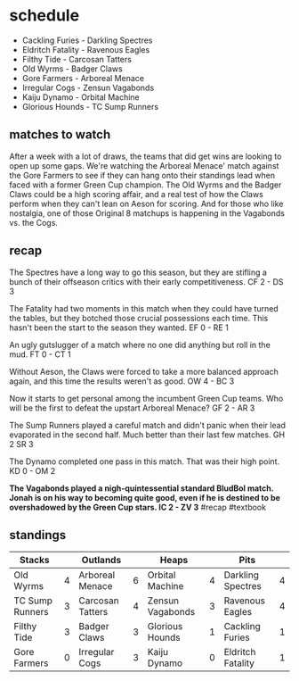 # schedule

* Cackling Furies - Darkling Spectres
* Eldritch Fatality - Ravenous Eagles 
* Filthy Tide - Carcosan Tatters 
* Old Wyrms - Badger Claws 
* Gore Farmers - Arboreal Menace 
* Irregular Cogs - Zensun Vagabonds 
* Kaiju Dynamo - Orbital Machine 
* Glorious Hounds - TC Sump Runners

## matches to watch

After a week with a lot of draws, the teams that did get wins are looking to open up some gaps. We're watching the Arboreal Menace' match against the Gore Farmers to see if they can hang onto their standings lead when faced with a former Green Cup champion. The Old Wyrms and the Badger Claws could be a high scoring affair, and a real test of how the Claws perform when they can't lean on Aeson for scoring. And for those who like nostalgia, one of those Original 8 matchups is happening in the Vagabonds vs. the Cogs.

## recap

The Spectres have a long way to go this season, but they are stifling a bunch of their offseason critics with their early competitiveness. CF 2 - DS 3

The Fatality had two moments in this match when they could have turned the tables, but they botched those crucial possessions each time. This hasn't been the start to the season they wanted. EF 0 - RE 1

An ugly gutslugger of a match where no one did anything but roll in the mud. FT 0 - CT 1

Without Aeson, the Claws were forced to take a more balanced approach again, and this time the results weren't as good. OW 4 - BC 3

Now it starts to get personal among the incumbent Green Cup teams. Who will be the first to defeat the upstart Arboreal Menace? GF 2 - AR 3

The Sump Runners played a careful match and didn't panic when their lead evaporated in the second half. Much better than their last few matches. GH 2 SR 3

The Dynamo completed one pass in this match. That was their high point. KD 0 - OM 2

**The Vagabonds played a nigh-quintessential standard BludBol match. Jonah is on his way to becoming quite good, even if he is destined to be overshadowed by the Green Cup stars. IC 2 - ZV 3** #recap #textbook

## standings

| Stacks |  | Outlands |  | Heaps |  | Pits |  |
|-------|-----|--|--|------|------|--|--|
| Old Wyrms | 4 | Arboreal Menace | 6 |  Orbital Machine | 4 |  Darkling Spectres | 4 |
| TC Sump Runners | 3 |  Carcosan Tatters | 4 |Zensun Vagabonds | 3 | Ravenous Eagles | 4 |
| Filthy Tide | 3 |Badger Claws | 3 | Glorious Hounds | 1 | Cackling Furies | 1 |
| Gore Farmers | 0 | Irregular Cogs | 3 | Kaiju Dynamo | 0 | Eldritch Fatality | 1 |


